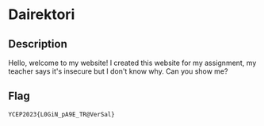 Dairektori
===

## Description
Hello, welcome to my website! I created this website for my assignment, my teacher says it's insecure but I don't know why. Can you show me?

## Flag
```
YCEP2023{L0GiN_pA9E_TR@VerSal}
```